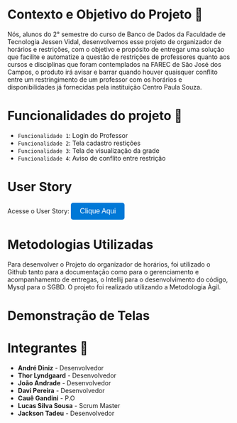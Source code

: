 # Contexto e Objetivo do Projeto 🎯

Nós, alunos do 2° semestre do curso de Banco de Dados da Faculdade de Tecnologia Jessen Vidal, desenvolvemos esse projeto de organizador de horários e restrições, com o objetivo e propósito de entregar uma solução que facilite e automatize a questão de restrições de professores quanto aos cursos e disciplinas que foram contemplados na FAREC de São José dos Campos, o produto irá avisar e barrar quando houver quaisquer conflito entre um restringimento de um professor com os horários e disponibilidades já fornecidas pela instituição Centro Paula Souza.

# Funcionalidades do projeto 🔨

- `Funcionalidade 1`: Login do Professor
- `Funcionalidade 2`: Tela cadastro restições
- `Funcionalidade 3`: Tela de visualização da grade
- `Funcionalidade 4`: Aviso de conflito entre restrição

# User Story

Acesse o User Story:
  <a href="https://github.com/orgs/DataTechApi/projects/1" target="_blank">
    <button style="background-color:#0078D7; color:white; border:none; padding:10px 20px; border-radius:5px; font-size:16px;">
      Clique Aqui
    </button>
  </a>
</div>

# Metodologias Utilizadas

Para desenvolver o Projeto do organizador de horários, foi utilizado o Github tanto para a documentação como para o gerenciamento e acompanhamento de entregas, o Intellij para o desenvolvimento do código, Mysql para o SGBD. O projeto foi realizado utilizando a Metodologia Àgil.

# Demonstração de Telas

# Integrantes 📃

- **André Diniz** - Desenvolvedor
- **Thor Lyndgaard** - Desenvolvedor 
- **João Andrade** - Desenvolvedor
- **Davi Pereira** - Desenvolvedor
- **Cauê Gandini** - P.O
- **Lucas Silva Sousa** - Scrum Master
- **Jackson Tadeu** - Desenvolvedor

